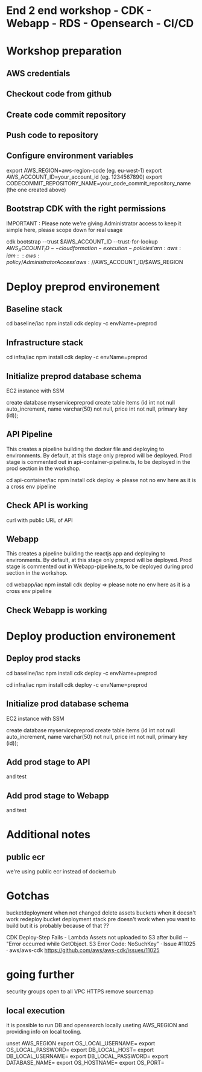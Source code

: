 # End 2 end workshop - CDK - Webapp - RDS - Opensearch - CI/CD

# Workshop preparation

## AWS credentials

## Checkout code from github 

## Create code commit repository

## Push code to repository

## Configure environment variables
export AWS_REGION=aws-region-code (eg. eu-west-1)
export AWS_ACCOUNT_ID=your_account_id (eg. 1234567890)
export CODECOMMIT_REPOSITORY_NAME=your_code_commit_repository_name (the one created above)

## Bootstrap CDK with the right permissions

IMPORTANT : Please note we're giving Administrator access to keep it simple here, please scope down for real usage

cdk bootstrap --trust $AWS_ACCOUNT_ID --trust-for-lookup $AWS_ACCOUNT_ID --cloudformation-execution-policies 'arn:aws:iam::aws:policy/AdministratorAccess' aws://$AWS_ACCOUNT_ID/$AWS_REGION

# Deploy preprod environement

## Baseline stack
cd baseline/iac
npm install
cdk deploy -c envName=preprod

## Infrastructure stack
cd infra/iac
npm install
cdk deploy -c envName=preprod

## Initialize preprod database schema

EC2 instance with SSM

create database myservicepreprod
create table items (id int not null auto_increment, name varchar(50) not null, price int not null, primary key (id));

## API Pipeline

This creates a pipeline building the docker file and deploying to environments. By default, at this stage only preprod will be deployed. Prod stage is commented out in api-container-pipeline.ts, to be deployed in the prod section in the workshop.

cd api-container/iac
npm install
cdk deploy => please not no env here as it is a cross env pipeline

## Check API is working

curl with public URL of API

## Webapp

This creates a pipeline building the reactjs app and deploying to environments. By default, at this stage only preprod will be deployed. Prod stage is commented out in Webapp-pipeline.ts, to be deployed during prod section in the workshop.

cd webapp/iac
npm install
cdk deploy => please note no env here as it is a cross env pipeline

## Check Webapp is working

# Deploy production environement

## Deploy prod stacks 

cd baseline/iac
npm install
cdk deploy -c envName=preprod

cd infra/iac
npm install
cdk deploy -c envName=preprod

## Initialize prod database schema

EC2 instance with SSM

create database myservicepreprod
create table items (id int not null auto_increment, name varchar(50) not null, price int not null, primary key (id));

## Add prod stage to API


and test

## Add prod stage to Webapp

and test

# Additional notes

## public ecr

we're using public ecr instead of dockerhub 

# Gotchas

bucketdeployment when not changed
delete assets buckets when it doesn't work
redeploy bucket deployment stack
pre doesn't work when you want to build but it is probably because of that ??

 CDK Deploy-Step Fails - Lambda Assets not uploaded to S3 after build -- "Error occurred while GetObject. S3 Error Code: NoSuchKey" · Issue #11025 · aws/aws-cdk
 https://github.com/aws/aws-cdk/issues/11025

# going further

security groups open to all VPC
HTTPS
remove sourcemap


## local execution

it is possible to run DB and opensearch locally useting AWS_REGION and providing info on local tooling.

unset AWS_REGION
export OS_LOCAL_USERNAME=
export OS_LOCAL_PASSWORD=
export DB_LOCAL_HOST=
export DB_LOCAL_USERNAME=
export DB_LOCAL_PASSWORD=
export DATABASE_NAME=
export OS_HOSTNAME=
export OS_PORT=


